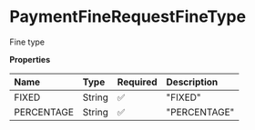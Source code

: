 # PaymentFineRequestFineType

Fine type

**Properties**

| Name       | Type   | Required | Description  |
| :--------- | :----- | :------- | :----------- |
| FIXED      | String | ✅       | "FIXED"      |
| PERCENTAGE | String | ✅       | "PERCENTAGE" |

<!-- This file was generated by liblab | https://liblab.com/ -->
